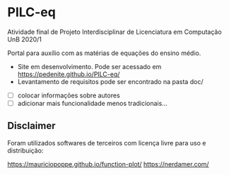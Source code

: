 # PILC-eq
Atividade final de Projeto Interdisciplinar de Licenciatura em Computação UnB 2020/1

Portal para auxílio com as matérias de equações do ensino médio.

* Site em desenvolvimento. Pode ser acessado em https://pedenite.github.io/PILC-eq/
* Levantamento de requisitos pode ser encontrado na pasta doc/

- [ ] colocar informações sobre autores
- [ ] adicionar mais funcionalidade menos tradicionais...

## Disclaimer
Foram utilizados softwares de terceiros com licença livre para uso e distribuição:

https://mauriciopoppe.github.io/function-plot/
https://nerdamer.com/
